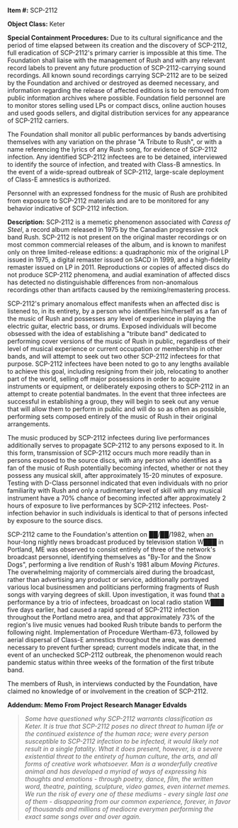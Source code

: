 **Item #:** SCP-2112

**Object Class:** Keter

**Special Containment Procedures:** Due to its cultural significance and the period of time elapsed between its creation and the discovery of SCP-2112, full eradication of SCP-2112's primary carrier is impossible at this time. The Foundation shall liaise with the management of Rush and with any relevant record labels to prevent any future production of SCP-2112-carrying sound recordings. All known sound recordings carrying SCP-2112 are to be seized by the Foundation and archived or destroyed as deemed necessary, and information regarding the release of affected editions is to be removed from public information archives where possible. Foundation field personnel are to monitor stores selling used LPs or compact discs, online auction houses and used goods sellers, and digital distribution services for any appearance of SCP-2112 carriers.

The Foundation shall monitor all public performances by bands advertising themselves with any variation on the phrase "A Tribute to Rush", or with a name referencing the lyrics of any Rush song, for evidence of SCP-2112 infection. Any identified SCP-2112 infectees are to be detained, interviewed to identify the source of infection, and treated with Class-B amnestics. In the event of a wide-spread outbreak of SCP-2112, large-scale deployment of Class-E amnestics is authorized.

Personnel with an expressed fondness for the music of Rush are prohibited from exposure to SCP-2112 materials and are to be monitored for any behavior indicative of SCP-2112 infection.

**Description:** SCP-2112 is a memetic phenomenon associated with _Caress of Steel_, a record album released in 1975 by the Canadian progressive rock band Rush. SCP-2112 is not present on the original master recordings or on most common commercial releases of the album, and is known to manifest only on three limited-release editions: a quadraphonic mix of the original LP issued in 1975, a digital remaster issued on SACD in 1999, and a high-fidelity remaster issued on LP in 2011. Reproductions or copies of affected discs do not produce SCP-2112 phenomena, and audial examination of affected discs has detected no distinguishable differences from non-anomalous recordings other than artifacts caused by the remixing/remastering process.

SCP-2112's primary anomalous effect manifests when an affected disc is listened to, in its entirety, by a person who identifies him/herself as a fan of the music of Rush and possesses any level of experience in playing the electric guitar, electric bass, or drums. Exposed individuals will become obsessed with the idea of establishing a "tribute band" dedicated to performing cover versions of the music of Rush in public, regardless of their level of musical experience or current occupation or membership in other bands, and will attempt to seek out two other SCP-2112 infectees for that purpose. SCP-2112 infectees have been noted to go to any lengths available to achieve this goal, including resigning from their job, relocating to another part of the world, selling off major possessions in order to acquire instruments or equipment, or deliberately exposing others to SCP-2112 in an attempt to create potential bandmates. In the event that three infectees are successful in establishing a group, they will begin to seek out any venue that will allow them to perform in public and will do so as often as possible, performing sets composed entirely of the music of Rush in their original arrangements.

The music produced by SCP-2112 infectees during live performances additionally serves to propagate SCP-2112 to any persons exposed to it. In this form, transmission of SCP-2112 occurs much more readily than in persons exposed to the source discs, with any person who identifies as a fan of the music of Rush potentially becoming infected, whether or not they possess any musical skill, after approximately 15-20 minutes of exposure. Testing with D-Class personnel indicated that even individuals with no prior familiarity with Rush and only a rudimentary level of skill with any musical instrument have a 70% chance of becoming infected after approximately 2 hours of exposure to live performances by SCP-2112 infectees. Post-infection behavior in such individuals is identical to that of persons infected by exposure to the source discs.

SCP-2112 came to the Foundation's attention on ██/██/1982, when an hour-long nightly news broadcast produced by television station W███ in Portland, ME was observed to consist entirely of three of the network's broadcast personnel, identifying themselves as "By-Tor and the Snow Dogs", performing a live rendition of Rush's 1981 album _Moving Pictures_. The overwhelming majority of commercials aired during the broadcast, rather than advertising any product or service, additionally portrayed various local businessmen and politicians performing fragments of Rush songs with varying degrees of skill. Upon investigation, it was found that a performance by a trio of infectees, broadcast on local radio station W███ five days earlier, had caused a rapid spread of SCP-2112 infection throughout the Portland metro area, and that approximately 73% of the region's live music venues had booked Rush tribute bands to perform the following night. Implementation of Procedure Wertham-673, followed by aerial dispersal of Class-E amnestics throughout the area, was deemed necessary to prevent further spread; current models indicate that, in the event of an unchecked SCP-2112 outbreak, the phenomenon would reach pandemic status within three weeks of the formation of the first tribute band.

The members of Rush, in interviews conducted by the Foundation, have claimed no knowledge of or involvement in the creation of SCP-2112.

**Addendum: Memo From Project Research Manager Edvalds**

> _Some have questioned why SCP-2112 warrants classification as Keter. It is true that SCP-2112 poses no direct threat to human life or the continued existence of the human race; were every person susceptible to SCP-2112 infection to be infected, it would likely not result in a single fatality. What it does present, however, is a severe existential threat to the entirety of human culture, the arts, and all forms of creative work whatsoever. Man is a wonderfully creative animal and has developed a myriad of ways of expressing his thoughts and emotions - through poetry, dance, film, the written word, theatre, painting, sculpture, video games, even internet memes. We run the risk of every one of these mediums - every single last one of them - disappearing from our common experience, forever, in favor of thousands and millions of mediocre everymen performing the exact same songs over and over again._